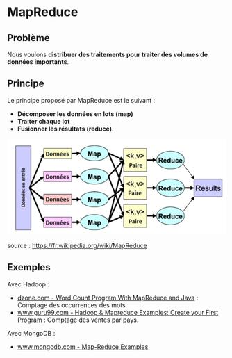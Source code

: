 # MapReduce

## Problème

Nous voulons **distribuer des traitements pour traiter des volumes de données importants**.

## Principe

Le principe proposé par MapReduce est le suivant :

* **Décomposer les données en lots (map)**
* **Traiter chaque lot**
* **Fusionner les résultats (reduce)**.

![MapReduce](uml/MapReduce.png)

source : [<https://fr.wikipedia.org/wiki/MapReduce>](https://fr.wikipedia.org/wiki/MapReduce)

## Exemples

Avec Hadoop :

* [dzone.com - Word Count Program With MapReduce and Java](https://dzone.com/articles/word-count-hello-word-program-in-mapreduce) : Comptage des occurrences des mots.
* [www.guru99.com - Hadoop & Mapreduce Examples: Create your First Program](https://www.guru99.com/create-your-first-hadoop-program.html) : Comptage des ventes par pays.

Avec MongoDB :

* [www.mongodb.com - Map-Reduce Examples](https://www.mongodb.com/docs/manual/tutorial/map-reduce-examples/#map-reduce-examples)

